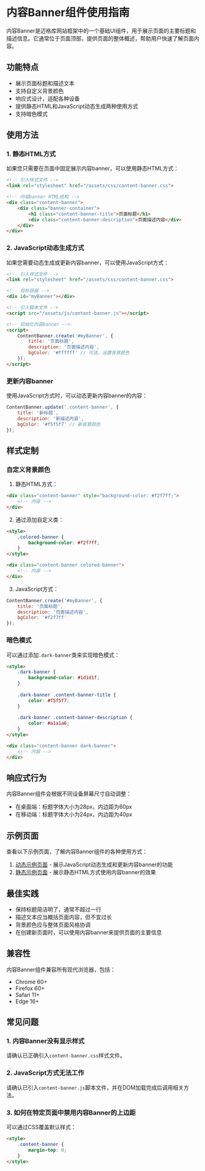 # 内容Banner组件使用指南

内容Banner是迈格库网站框架中的一个基础UI组件，用于展示页面的主要标题和描述信息。它通常位于页面顶部，提供页面的整体概述，帮助用户快速了解页面内容。

## 功能特点

- 展示页面标题和描述文本
- 支持自定义背景颜色
- 响应式设计，适配各种设备
- 提供静态HTML和JavaScript动态生成两种使用方式
- 支持暗色模式

## 使用方法

### 1. 静态HTML方式

如果您只需要在页面中固定展示内容banner，可以使用静态HTML方式：

```html
<!-- 引入样式文件 -->
<link rel="stylesheet" href="/assets/css/content-banner.css">

<!-- 内容banner HTML结构 -->
<div class="content-banner">
    <div class="banner-container">
        <h1 class="content-banner-title">页面标题</h1>
        <div class="content-banner-description">页面描述内容</div>
    </div>
</div>
```

### 2. JavaScript动态生成方式

如果您需要动态生成或更新内容banner，可以使用JavaScript方式：

```html
<!-- 引入样式文件 -->
<link rel="stylesheet" href="/assets/css/content-banner.css">

<!-- 目标容器 -->
<div id="myBanner"></div>

<!-- 引入脚本文件 -->
<script src="/assets/js/content-banner.js"></script>

<!-- 初始化内容banner -->
<script>
    ContentBanner.create('#myBanner', {
        title: '页面标题',
        description: '页面描述内容',
        bgColor: '#ffffff' // 可选，设置背景颜色
    });
</script>
```

### 更新内容banner

使用JavaScript方式时，可以动态更新内容banner的内容：

```javascript
ContentBanner.update('.content-banner', {
    title: '新标题',
    description: '新描述内容',
    bgColor: '#f5f5f7' // 新背景颜色
});
```

## 样式定制

### 自定义背景颜色

1. 静态HTML方式：

```html
<div class="content-banner" style="background-color: #f2f7ff;">
    <!-- 内容 -->
</div>
```

2. 通过添加自定义类：

```html
<style>
    .colored-banner {
        background-color: #f2f7ff;
    }
</style>

<div class="content-banner colored-banner">
    <!-- 内容 -->
</div>
```

3. JavaScript方式：

```javascript
ContentBanner.create('#myBanner', {
    title: '页面标题',
    description: '页面描述内容',
    bgColor: '#f2f7ff'
});
```

### 暗色模式

可以通过添加`.dark-banner`类来实现暗色模式：

```html
<style>
    .dark-banner {
        background-color: #1d1d1f;
    }
    
    .dark-banner .content-banner-title {
        color: #f5f5f7;
    }
    
    .dark-banner .content-banner-description {
        color: #a1a1a6;
    }
</style>

<div class="content-banner dark-banner">
    <!-- 内容 -->
</div>
```

## 响应式行为

内容Banner组件会根据不同设备屏幕尺寸自动调整：

- 在桌面端：标题字体大小为28px，内边距为60px
- 在移动端：标题字体大小为24px，内边距为40px

## 示例页面

查看以下示例页面，了解内容Banner组件的各种使用方式：

1. [动态示例页面](/examples/content-banner-example.html) - 展示JavaScript动态生成和更新内容banner的功能
2. [静态示例页面](/examples/content-banner-static.html) - 展示静态HTML方式使用内容banner的效果

## 最佳实践

- 保持标题简洁明了，通常不超过一行
- 描述文本应当概括页面内容，但不宜过长
- 背景颜色应与整体页面风格协调
- 在创建新页面时，可以使用内容banner来提供页面的主要信息

## 兼容性

内容Banner组件兼容所有现代浏览器，包括：

- Chrome 60+
- Firefox 60+
- Safari 11+
- Edge 16+

## 常见问题

### 1. 内容Banner没有显示样式

请确认已正确引入`content-banner.css`样式文件。

### 2. JavaScript方式无法工作

请确认已引入`content-banner.js`脚本文件，并在DOM加载完成后调用相关方法。

### 3. 如何在特定页面中禁用内容Banner的上边距

可以通过CSS覆盖默认样式：

```html
<style>
    .content-banner {
        margin-top: 0;
    }
</style>
``` 